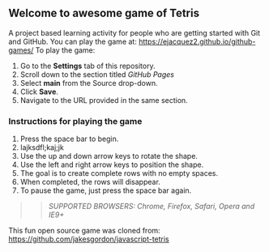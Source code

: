 ## Welcome to awesome game of Tetris

A project based learning activity for people who are getting started with Git and GitHub.
<span class="x x-first x-last">You can play the game at: https://ejacquez2.github.io/github-games/</span>
To play the game:
1. Go to the **Settings** tab of this repository.
1. Scroll down to the section titled _GitHub Pages_
1. Select **main** from the Source drop-down.
1. Click **Save**.
1. Navigate to the URL provided in the same section.

### Instructions for playing the game

1. Press the space bar to begin.
2. lajksdfl;kaj;jk
3. Use the up and down arrow keys to rotate the shape.
4. Use the left and right arrow keys to position the shape.
5. The goal is to create complete rows with no empty spaces.
6. When completed, the rows will disappear.
7. To pause the game, just press the space bar again.

>> _*SUPPORTED BROWSERS*: Chrome, Firefox, Safari, Opera and IE9+_

This fun open source game was cloned from: https://github.com/jakesgordon/javascript-tetris

